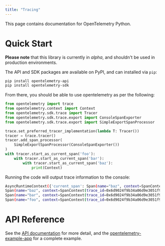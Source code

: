 ```yaml
---
title: "Tracing"
---
```


This page contains documentation for OpenTelemetry Python.

# Quick Start

**Please note** that this library is currently in *alpha*, and shouldn't be used in production environments.

The API and SDK packages are available on PyPI, and can installed via `pip`:

```bash
pip install opentelemetry-api
pip install opentelemetry-sdk
```

From there, you should be able to use opentelemetry as per the following:

```python
from opentelemetry import trace
from opentelemetry.context import Context
from opentelemetry.sdk.trace import Tracer
from opentelemetry.sdk.trace.export import ConsoleSpanExporter
from opentelemetry.sdk.trace.export import SimpleExportSpanProcessor

trace.set_preferred_tracer_implementation(lambda T: Tracer())
tracer = trace.tracer()
tracer.add_span_processor(
    SimpleExportSpanProcessor(ConsoleSpanExporter())
)
with tracer.start_as_current_span('foo'):
    with tracer.start_as_current_span('bar'):
        with tracer.start_as_current_span('baz'):
            print(Context)
```

Running the code will output trace information to the console:

```bash
AsyncRuntimeContext({'current_span': Span(name="baz", context=SpanContext(trace_id=0x6d9024f9b34a06d9e3051f9cd6a517f3, span_id=0x16d0105b895b3047, trace_state={}))})
Span(name="baz", context=SpanContext(trace_id=0x6d9024f9b34a06d9e3051f9cd6a517f3, span_id=0x16d0105b895b3047, trace_state={}), kind=SpanKind.INTERNAL, parent=Span(name="bar", context=SpanContext(trace_id=0x6d9024f9b34a06d9e3051f9cd6a517f3, span_id=0xbe35652b6fd923dd, trace_state={})), start_time=2019-11-04T22:18:45.777339Z, end_time=2019-11-04T22:18:45.777447Z)
Span(name="bar", context=SpanContext(trace_id=0x6d9024f9b34a06d9e3051f9cd6a517f3, span_id=0xbe35652b6fd923dd, trace_state={}), kind=SpanKind.INTERNAL, parent=Span(name="foo", context=SpanContext(trace_id=0x6d9024f9b34a06d9e3051f9cd6a517f3, span_id=0x771d1d72567a2c05, trace_state={})), start_time=2019-11-04T22:18:45.777303Z, end_time=2019-11-04T22:18:45.777598Z)
Span(name="foo", context=SpanContext(trace_id=0x6d9024f9b34a06d9e3051f9cd6a517f3, span_id=0x771d1d72567a2c05, trace_state={}), kind=SpanKind.INTERNAL, parent=None, start_time=2019-11-04T22:18:45.777260Z, end_time=2019-11-04T22:18:45.777780Z)
```

# API Reference

See the [API documentation](https://open-telemetry.github.io/opentelemetry-python/) for more detail, and the [opentelemetry-example-app](https://github.com/open-telemetry/opentelemetry-python/blob/master/examples/opentelemetry-example-app/README.rst) for a complete example.